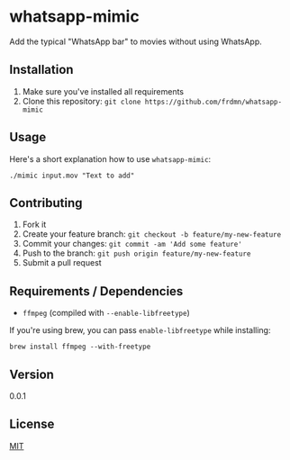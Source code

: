 # whatsapp-mimic

Add the typical "WhatsApp bar" to movies without using WhatsApp.

## Installation

1. Make sure you've installed all requirements
2. Clone this repository:
  `git clone https://github.com/frdmn/whatsapp-mimic`

## Usage

Here's a short explanation how to use `whatsapp-mimic`:

```shell
./mimic input.mov "Text to add"
```

## Contributing

1. Fork it
2. Create your feature branch: `git checkout -b feature/my-new-feature`
3. Commit your changes: `git commit -am 'Add some feature'`
4. Push to the branch: `git push origin feature/my-new-feature`
5. Submit a pull request

## Requirements / Dependencies

* `ffmpeg` (compiled with `--enable-libfreetype`)

If you're using brew, you can pass `enable-libfreetype` while installing:

```shell
brew install ffmpeg --with-freetype
```

## Version

0.0.1

## License

[MIT](LICENSE)
